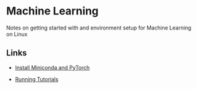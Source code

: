 # Machine Learning

Notes on getting started with and environment setup for Machine Learning on Linux

## Links

* [Install Miniconda and PyTorch](install.md)
  
* [Running Tutorials](tutorial.md)